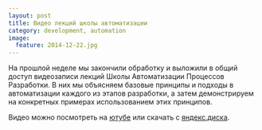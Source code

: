 ```yaml
---
layout: post
title: Видео лекций школы автоматизации
category: development, automation
image: 
  feature: 2014-12-22.jpg
---
```


На прошлой неделе мы закончили обработку и выложили в общий доступ видеозаписи лекций Школы Автоматизации Процессов Разработки. В них мы объясняем базовые принципы и подходы в автоматизации каждого из этапов разработки, а затем демонстрируем на конкретных примерах использованием этих принципов.

Видео можно посмотреть на [ютубе](http://www.youtube.com/playlist?list=PLJMRN_6MT0JYItlUeor7YRa0r6-lI8MMR) или скачать с [яндекс.диска](https://yadi.sk/d/CVmVoRYBdPRpn).